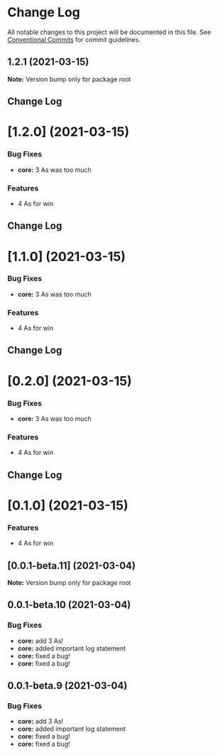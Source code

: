 # Change Log

All notable changes to this project will be documented in this file.
See [Conventional Commits](https://conventionalcommits.org) for commit guidelines.

## 1.2.1 (2021-03-15)

**Note:** Version bump only for package root





## Change Log 
# [1.2.0] (2021-03-15)


### Bug Fixes

* **core:** 3 As was too much 


### Features

* 4 As for win 





## Change Log 
# [1.1.0] (2021-03-15)


### Bug Fixes

* **core:** 3 As was too much 


### Features

* 4 As for win 





## Change Log 
# [0.2.0] (2021-03-15)


### Bug Fixes

* **core:** 3 As was too much 


### Features

* 4 As for win 





## Change Log 
# [0.1.0] (2021-03-15)


### Features

* 4 As for win 





## [0.0.1-beta.11] (2021-03-04)

**Note:** Version bump only for package root





## 0.0.1-beta.10 (2021-03-04)


### Bug Fixes

* **core:** add 3 As! 
* **core:** added important log statement 
* **core:** fixed a bug! 
* **core:** fixed a bug! 





## 0.0.1-beta.9 (2021-03-04)


### Bug Fixes

* **core:** add 3 As! 
* **core:** added important log statement 
* **core:** fixed a bug! 
* **core:** fixed a bug!
